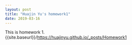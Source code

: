 ```yaml
---
layout: post
title: "Huajin Yu's homework1"
date: 2019-03-16
---
```

This is homework 1.
{{site.baseurl}}/https://huajinyu.github.io/_posts/Homework1
